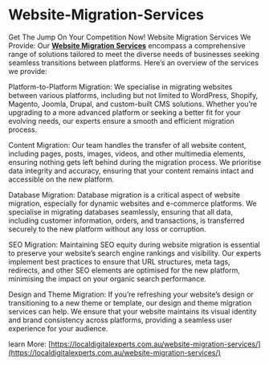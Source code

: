 # Website-Migration-Services
Get The Jump On Your Competition Now!
Website Migration Services We Provide:
Our [**Website Migration Services**](https://localdigitalexperts.com.au/website-migration-services/) encompass a comprehensive range of solutions tailored to meet the diverse needs of businesses seeking seamless transitions between platforms. Here’s an overview of the services we provide:

Platform-to-Platform Migration: We specialise in migrating websites between various platforms, including but not limited to WordPress, Shopify, Magento, Joomla, Drupal, and custom-built CMS solutions. Whether you’re upgrading to a more advanced platform or seeking a better fit for your evolving needs, our experts ensure a smooth and efficient migration process.

Content Migration: Our team handles the transfer of all website content, including pages, posts, images, videos, and other multimedia elements, ensuring nothing gets left behind during the migration process. We prioritise data integrity and accuracy, ensuring that your content remains intact and accessible on the new platform.

Database Migration: Database migration is a critical aspect of website migration, especially for dynamic websites and e-commerce platforms. We specialise in migrating databases seamlessly, ensuring that all data, including customer information, orders, and transactions, is transferred securely to the new platform without any loss or corruption.

SEO Migration: Maintaining SEO equity during website migration is essential to preserve your website’s search engine rankings and visibility. Our experts implement best practices to ensure that URL structures, meta tags, redirects, and other SEO elements are optimised for the new platform, minimising the impact on your organic search performance.

Design and Theme Migration: If you’re refreshing your website’s design or transitioning to a new theme or template, our design and theme migration services can help. We ensure that your website maintains its visual identity and brand consistency across platforms, providing a seamless user experience for your audience.

learn More: [https://localdigitalexperts.com.au/website-migration-services/](https://localdigitalexperts.com.au/website-migration-services/)
